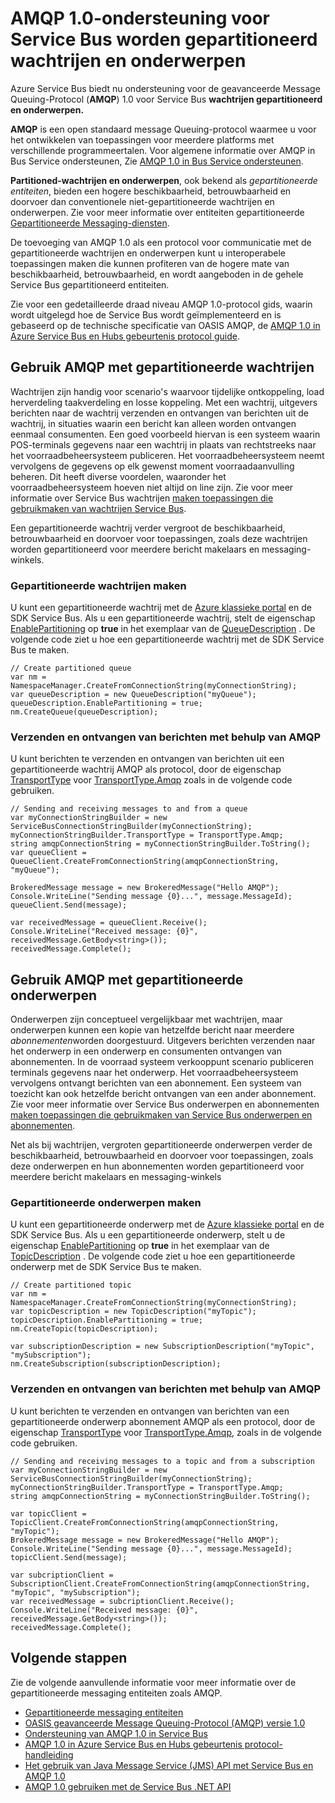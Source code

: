 <properties 
    pageTitle="AMQP 1.0-ondersteuning voor Service Bus worden gepartitioneerd wachtrijen en onderwerpen | Microsoft Azure" 
    description="Informatie over het gebruik van de geavanceerde Message Queuing-Protocol (AMQP) 1.0 met Service Bus gepartitioneerd wachtrijen en onderwerpen." 
    services="service-bus" 
    documentationCenter=".net" 
    authors="hillaryc" 
    manager="timlt" 
    editor=""/>

<tags 
    ms.service="service-bus" 
    ms.workload="na" 
    ms.tgt_pltfrm="na" 
    ms.devlang="multiple" 
    ms.topic="article" 
    ms.date="10/14/2016" 
    ms.author="hillaryc;sethm"/>

# <a name="amqp-10-support-for-service-bus-partitioned-queues-and-topics"></a>AMQP 1.0-ondersteuning voor Service Bus worden gepartitioneerd wachtrijen en onderwerpen 

Azure Service Bus biedt nu ondersteuning voor de geavanceerde Message Queuing-Protocol (**AMQP**) 1.0 voor Service Bus **wachtrijen gepartitioneerd en onderwerpen.**

**AMQP** is een open standaard message Queuing-protocol waarmee u voor het ontwikkelen van toepassingen voor meerdere platforms met verschillende programmeertalen. Voor algemene informatie over AMQP in Bus Service ondersteunen, Zie [AMQP 1.0 in Bus Service ondersteunen](service-bus-amqp-overview.md).

**Partitioned-wachtrijen en onderwerpen**, ook bekend als *gepartitioneerde entiteiten*, bieden een hogere beschikbaarheid, betrouwbaarheid en doorvoer dan conventionele niet-gepartitioneerde wachtrijen en onderwerpen. Zie voor meer informatie over entiteiten gepartitioneerde [Gepartitioneerde Messaging-diensten](service-bus-partitioning.md).

De toevoeging van AMQP 1.0 als een protocol voor communicatie met de gepartitioneerde wachtrijen en onderwerpen kunt u interoperabele toepassingen maken die kunnen profiteren van de hogere mate van beschikbaarheid, betrouwbaarheid, en wordt aangeboden in de gehele Service Bus gepartitioneerd entiteiten.

Zie voor een gedetailleerde draad niveau AMQP 1.0-protocol gids, waarin wordt uitgelegd hoe de Service Bus wordt geïmplementeerd en is gebaseerd op de technische specificatie van OASIS AMQP, de [AMQP 1.0 in Azure Service Bus en Hubs gebeurtenis protocol guide](service-bus-amqp-protocol-guide.md).    

## <a name="use-amqp-with-partitioned-queues"></a>Gebruik AMQP met gepartitioneerde wachtrijen

Wachtrijen zijn handig voor scenario's waarvoor tijdelijke ontkoppeling, load herverdeling taakverdeling en losse koppeling. Met een wachtrij, uitgevers berichten naar de wachtrij verzenden en ontvangen van berichten uit de wachtrij, in situaties waarin een bericht kan alleen worden ontvangen eenmaal consumenten. Een goed voorbeeld hiervan is een systeem waarin POS-terminals gegevens naar een wachtrij in plaats van rechtstreeks naar het voorraadbeheersysteem publiceren. Het voorraadbeheersysteem neemt vervolgens de gegevens op elk gewenst moment voorraadaanvulling beheren. Dit heeft diverse voordelen, waaronder het voorraadbeheersysteem hoeven niet altijd on line zijn. Zie voor meer informatie over Service Bus wachtrijen [maken toepassingen die gebruikmaken van wachtrijen Service Bus](service-bus-create-queues.md). 

Een gepartitioneerde wachtrij verder vergroot de beschikbaarheid, betrouwbaarheid en doorvoer voor toepassingen, zoals deze wachtrijen worden gepartitioneerd voor meerdere bericht makelaars en messaging-winkels.     

### <a name="create-partitioned-queues"></a>Gepartitioneerde wachtrijen maken

U kunt een gepartitioneerde wachtrij met de [Azure klassieke portal][] en de SDK Service Bus. Als u een gepartitioneerde wachtrij, stelt de eigenschap [EnablePartitioning](https://msdn.microsoft.com/library/azure/microsoft.servicebus.messaging.queuedescription.enablepartitioning.aspx) op **true** in het exemplaar van de [QueueDescription](https://msdn.microsoft.com/library/azure/microsoft.servicebus.messaging.queuedescription.aspx) . De volgende code ziet u hoe een gepartitioneerde wachtrij met de SDK Service Bus te maken. 
 
```
// Create partitioned queue
var nm = NamespaceManager.CreateFromConnectionString(myConnectionString);
var queueDescription = new QueueDescription("myQueue");
queueDescription.EnablePartitioning = true;
nm.CreateQueue(queueDescription);
```

### <a name="send-and-receive-messages-using-amqp"></a>Verzenden en ontvangen van berichten met behulp van AMQP

U kunt berichten te verzenden en ontvangen van berichten uit een gepartitioneerde wachtrij AMQP als protocol, door de eigenschap [TransportType](https://msdn.microsoft.com/library/azure/microsoft.servicebus.servicebusconnectionstringbuilder.transporttype.aspx) voor [TransportType.Amqp](https://msdn.microsoft.com/library/azure/microsoft.servicebus.messaging.transporttype.aspx) zoals in de volgende code gebruiken.  

```
// Sending and receiving messages to and from a queue
var myConnectionStringBuilder = new ServiceBusConnectionStringBuilder(myConnectionString);
myConnectionStringBuilder.TransportType = TransportType.Amqp;
string amqpConnectionString = myConnectionStringBuilder.ToString();
var queueClient = QueueClient.CreateFromConnectionString(amqpConnectionString, "myQueue");

BrokeredMessage message = new BrokeredMessage("Hello AMQP");
Console.WriteLine("Sending message {0}...", message.MessageId);
queueClient.Send(message);

var receivedMessage = queueClient.Receive();
Console.WriteLine("Received message: {0}", receivedMessage.GetBody<string>());
receivedMessage.Complete();
```

## <a name="use-amqp-with-partitioned-topics"></a>Gebruik AMQP met gepartitioneerde onderwerpen

Onderwerpen zijn conceptueel vergelijkbaar met wachtrijen, maar onderwerpen kunnen een kopie van hetzelfde bericht naar meerdere *abonnementen*worden doorgestuurd. Uitgevers berichten verzenden naar het onderwerp in een onderwerp en consumenten ontvangen van abonnementen. In de voorraad systeem verkooppunt scenario publiceren terminals gegevens naar het onderwerp. Het voorraadbeheersysteem vervolgens ontvangt berichten van een abonnement. Een systeem van toezicht kan ook hetzelfde bericht ontvangen van een ander abonnement. Zie voor meer informatie over Service Bus onderwerpen en abonnementen [maken toepassingen die gebruikmaken van Service Bus onderwerpen en abonnementen](service-bus-create-topics-subscriptions.md). 

Net als bij wachtrijen, vergroten gepartitioneerde onderwerpen verder de beschikbaarheid, betrouwbaarheid en doorvoer voor toepassingen, zoals deze onderwerpen en hun abonnementen worden gepartitioneerd voor meerdere bericht makelaars en messaging-winkels 

### <a name="create-partitioned-topics"></a>Gepartitioneerde onderwerpen maken

U kunt een gepartitioneerde onderwerp met de [Azure klassieke portal][] en de SDK Service Bus. Als u een gepartitioneerde onderwerp, stelt u de eigenschap [EnablePartitioning](https://msdn.microsoft.com/library/azure/microsoft.servicebus.messaging.topicdescription.enablepartitioning.aspx) op **true** in het exemplaar van de [TopicDescription](https://msdn.microsoft.com/library/azure/microsoft.servicebus.messaging.topicdescription.aspx) . De volgende code ziet u hoe een gepartitioneerde onderwerp met de SDK Service Bus te maken.
    
```
// Create partitioned topic
var nm = NamespaceManager.CreateFromConnectionString(myConnectionString);
var topicDescription = new TopicDescription("myTopic");
topicDescription.EnablePartitioning = true;
nm.CreateTopic(topicDescription);

var subscriptionDescription = new SubscriptionDescription("myTopic", "mySubscription");
nm.CreateSubscription(subscriptionDescription);
```

### <a name="send-and-receive-messages-using-amqp"></a>Verzenden en ontvangen van berichten met behulp van AMQP

U kunt berichten te verzenden en ontvangen van berichten van een gepartitioneerde onderwerp abonnement AMQP als een protocol, door de eigenschap [TransportType](https://msdn.microsoft.com/library/azure/microsoft.servicebus.servicebusconnectionstringbuilder.transporttype.aspx) voor [TransportType.Amqp](https://msdn.microsoft.com/library/azure/microsoft.servicebus.messaging.transporttype.aspx), zoals in de volgende code gebruiken.  

```
// Sending and receiving messages to a topic and from a subscription
var myConnectionStringBuilder = new ServiceBusConnectionStringBuilder(myConnectionString);
myConnectionStringBuilder.TransportType = TransportType.Amqp;
string amqpConnectionString = myConnectionStringBuilder.ToString();
    
var topicClient = TopicClient.CreateFromConnectionString(amqpConnectionString, "myTopic");
BrokeredMessage message = new BrokeredMessage("Hello AMQP");
Console.WriteLine("Sending message {0}...", message.MessageId);
topicClient.Send(message);
    
var subcriptionClient = SubscriptionClient.CreateFromConnectionString(amqpConnectionString, "myTopic", "mySubscription");
var receivedMessage = subcriptionClient.Receive();
Console.WriteLine("Received message: {0}", receivedMessage.GetBody<string>());
receivedMessage.Complete();
```

## <a name="next-steps"></a>Volgende stappen

Zie de volgende aanvullende informatie voor meer informatie over de gepartitioneerde messaging entiteiten zoals AMQP.

*    [Gepartitioneerde messaging entiteiten](service-bus-partitioning.md)
*    [OASIS geavanceerde Message Queuing-Protocol (AMQP) versie 1.0](http://docs.oasis-open.org/amqp/core/v1.0/os/amqp-core-complete-v1.0-os.pdf)
*    [Ondersteuning van AMQP 1.0 in Service Bus](service-bus-amqp-overview.md)
*    [AMQP 1.0 in Azure Service Bus en Hubs gebeurtenis protocol-handleiding](service-bus-amqp-protocol-guide.md)
*    [Het gebruik van Java Message Service (JMS) API met Service Bus en AMQP 1.0](service-bus-java-how-to-use-jms-api-amqp.md)
*    [AMQP 1.0 gebruiken met de Service Bus .NET API](service-bus-dotnet-advanced-message-queuing.md)

[Azure klassieke portal]: http://manage.windowsazure.com
